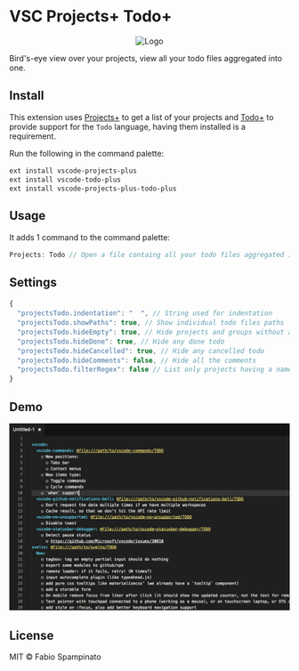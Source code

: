 # VSC Projects+ Todo+

<p align="center">
	<img src="https://raw.githubusercontent.com/fabiospampinato/vscode-projects-plus-todo-plus/master/resources/logo-128x128.png" alt="Logo">
</p>

Bird's-eye view over your projects, view all your todo files aggregated into one.

## Install

This extension uses [Projects+](https://marketplace.visualstudio.com/items?itemName=fabiospampinato.vscode-projects-plus) to get a list of your projects and [Todo+](https://marketplace.visualstudio.com/items?itemName=fabiospampinato.vscode-todo-plus) to provide support for the `Todo` language, having them installed is a requirement.

Run the following in the command palette:

```shell
ext install vscode-projects-plus
ext install vscode-todo-plus
ext install vscode-projects-plus-todo-plus
```

## Usage

It adds 1 command to the command palette:

```js
Projects: Todo // Open a file containg all your todo files aggregated into one
```

## Settings

```js
{
  "projectsTodo.indentation": "  ", // String used for indentation
  "projectsTodo.showPaths": true, // Show individual todo files paths
  "projectsTodo.hideEmpty": true, // Hide projects and groups without any todo
  "projectsTodo.hideDone": true, // Hide any done todo
  "projectsTodo.hideCancelled": true, // Hide any cancelled todo
  "projectsTodo.hideComments": false, // Hide all the comments
  "projectsTodo.filterRegex": false // List only projects having a name matching this regex
}
```

## Demo

![Demo](resources/demo.png)

## License

MIT © Fabio Spampinato
